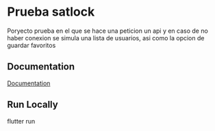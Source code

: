 
# Prueba satlock

Poryecto prueba en el que se hace una peticion un api y en caso de no haber conexion se simula una lista de usuarios, asi como la opcion de guardar favoritos


## Documentation

[Documentation](https://linktodocumentation)


## Run Locally

flutter run 